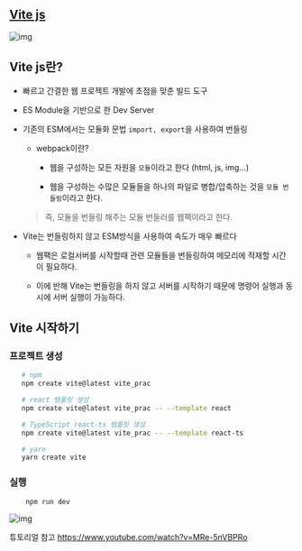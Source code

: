 ## **[Vite js](https://vitejs.dev/)**

![img](https://vitejs.dev/og-image-announcing-vite3.png)

## Vite js란?

- 빠르고 간결한 웹 프로젝트 개발에 초점을 맞춘 빌드 도구
- ES Module을 기반으로 한 Dev Server
- 기존의 ESM에서는 모듈화 문법 `import, export`을 사용하여 번들링

  - webpack이란?

    - 웹을 구성하는 모든 자원을 `모듈`이라고 한다 (html, js, img...)

    - 웹을 구성하는 수많은 모듈들을 하나의 파일로 병합/압축하는 것을 `모듈 번들링`이라고 한다.

  > 즉, 모듈을 번들링 해주는 모듈 번들러를 웹팩이라고 한다.

- Vite는 번들링하지 않고 ESM방식을 사용하여 속도가 매우 빠르다

  - 웹팩은 로컬서버를 시작할때 관련 모듈들을 번들링하여 메모리에 적재할 시간이 필요하다.

  - 이에 반해 Vite는 번들링을 하지 않고 서버를 시작하기 때문에 명령어 실행과 동시에 서버 실행이 가능하다.

## Vite 시작하기

### 프로젝트 생성

```bash
   # npm
   npm create vite@latest vite_prac

   # react 템플릿 생성
   npm create vite@latest vite_prac -- --template react

   # TypeScript react-ts 템플릿 생성
   npm create vite@latest vite_prac -- --template react-ts

   # yarn
   yarn create vite
```

### 실행

```bash
    npm run dev
```

![img](https://velog.velcdn.com/images/homile/post/f4b6319a-f682-419b-8764-04925b4d2e2f/image.gif)

튜토리얼 참고 https://www.youtube.com/watch?v=MRe-5nVBPRo
